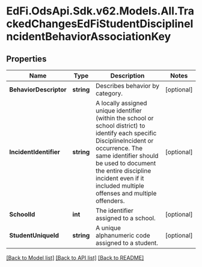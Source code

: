 # EdFi.OdsApi.Sdk.v62.Models.All.TrackedChangesEdFiStudentDisciplineIncidentBehaviorAssociationKey

## Properties

Name | Type | Description | Notes
------------ | ------------- | ------------- | -------------
**BehaviorDescriptor** | **string** | Describes behavior by category. | [optional] 
**IncidentIdentifier** | **string** | A locally assigned unique identifier (within the school or school district) to identify each specific DisciplineIncident or occurrence. The same identifier should be used to document the entire discipline incident even if it included multiple offenses and multiple offenders. | [optional] 
**SchoolId** | **int** | The identifier assigned to a school. | [optional] 
**StudentUniqueId** | **string** | A unique alphanumeric code assigned to a student. | [optional] 

[[Back to Model list]](../../README.md#documentation-for-models) [[Back to API list]](../../README.md#documentation-for-api-endpoints) [[Back to README]](../../README.md)

